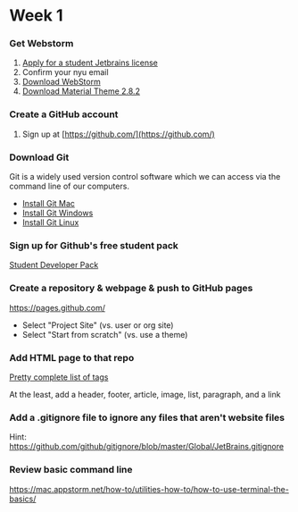 # Week 1

### Get Webstorm
1. [Apply for a student Jetbrains license](https://www.jetbrains.com/student/)
2. Confirm your nyu email
3. [Download WebStorm](https://www.jetbrains.com/webstorm/download/#section=mac)
4. [Download Material Theme 2.8.2](https://plugins.jetbrains.com/plugin/8006-material-theme-ui)

### Create a GitHub account
1. Sign up at [https://github.com/](https://github.com/)

### Download Git
Git is a widely used version control software which we can access via the command line of our computers.
  * [Install Git Mac](https://sourceforge.net/projects/git-osx-installer/)
  * [Install Git Windows](https://git-for-windows.github.io/)
  * [Install Git Linux](https://git-scm.com/download/linux)
  
### Sign up for Github's free student pack
[Student Developer Pack](https://education.github.com/pack)

### Create a repository & webpage & push to GitHub pages
https://pages.github.com/

* Select "Project Site" (vs. user or org site)
* Select "Start from scratch" (vs. use a theme)

### Add HTML page to that repo
[Pretty complete list of tags](https://learn-the-web.algonquindesign.ca/topics/html-semantics-cheat-sheet/)

At the least, add a header, footer, article, image, list, paragraph, and a link

### Add a .gitignore file to ignore any files that aren't website files
Hint:
https://github.com/github/gitignore/blob/master/Global/JetBrains.gitignore

### Review basic command line
https://mac.appstorm.net/how-to/utilities-how-to/how-to-use-terminal-the-basics/

